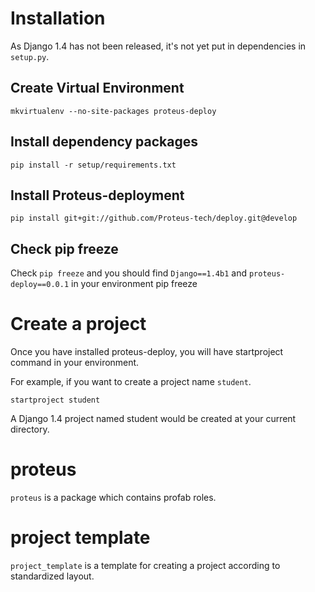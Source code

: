 # Installation
As Django 1.4 has not been released, it's not yet put in dependencies in `setup.py`.
## Create Virtual Environment
    mkvirtualenv --no-site-packages proteus-deploy

## Install dependency packages
    pip install -r setup/requirements.txt

## Install Proteus-deployment
    pip install git+git://github.com/Proteus-tech/deploy.git@develop

## Check pip freeze
Check `pip freeze` and you should find `Django==1.4b1` and `proteus-deploy==0.0.1` in your environment
    pip freeze
    
# Create a project
Once you have installed proteus-deploy, you will have startproject command in your environment.

For example, if you want to create a project name `student`.

    startproject student

A Django 1.4 project named student would be created at your current directory.

# proteus
`proteus` is a package which contains profab roles.

# project template
`project_template` is a template for creating a project according to standardized layout.
